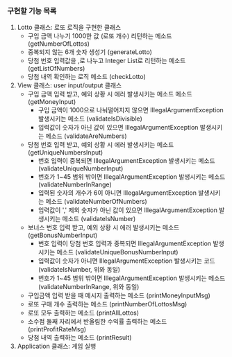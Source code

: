 ### 구현할 기능 목록

1. Lotto 클래스: 로또 로직을 구현한 클래스
    - 구입 금액 나누기 1000한 값 (로또 개수) 리턴하는 메소드 (getNumberOfLottos)
    - 중복되지 않는 6개 숫자 생성기 (generateLotto)
    - 당첨 번호 입력값을 ,로 나누고 Integer List로 리턴하는 메소드 (getListOfNumbers)
    - 당첨 내역 확인하는 로직 메소드 (checkLotto)
2. View 클래스: user input/output 클래스
    - 구입 금액 입력 받고, 예외 상황 시 에러 발생시키는 메소드 메소드 (getMoneyInput)
      - 구입 금액이 1000으로 나눠떨어지지 않으면 IllegalArgumentException 발생시키는 메소드 (validateIsDivisible)
      - 입력값이 숫자가 아닌 값이 있으면 IllegalArgumentException 발생시키는 메소드 (validateAreNumbers)
    - 당첨 번호 입력 받고, 예외 상황 시 에러 발생시키는 메소드 (getUniqueNumbersInput)
      - 번호 입력이 중복되면 IllegalArgumentException 발생시키는 메소드 (validateUniqueNumberInput)
      - 번호가 1~45 범위 밖이면 IllegalArgumentException 발생시키는 메소드 (validateNumberInRange)
      - 입력된 숫자의 개수가 6이 아니면 IllegalArgumentException 발생시키는 메소드 (validateNumberOfNumbers)
      - 입력값이 ',' 제외 숫자가 아닌 값이 있으면 IllegalArgumentException 발생시키는 메소드 (validateIsNumber)
    - 보너스 번호 입력 받고, 예외 상황 시 에러 발생시키는 메소드 (getBonusNumberInput)
      - 번호 입력이 당첨 번호 입력과 중복되면 IllegalArgumentException 발생시키는 메소드 (validateUniqueBonusNumberInput)
      - 입력값이 숫자가 아니면 IllegalArgumentException 발생시키는 코드 (validateIsNumber, 위와 동일)
      - 번호가 1~45 범위 밖이면 IllegalArgumentException 발생시키는 메소드 (validateNumberInRange, 위와 동일)
    - 구입금액 입력 받을 때 메시지 출력하는 메소드 (printMoneyInputMsg)
    - 로또 구매 개수 출력하는 메소드 (printNumberOfLottosMsg)
    - 로또 모두 출력하는 메소드 (printAllLottos)
    - 소수점 둘째 자리에서 반올림한 수익률 출력하는 메소드 (printProfitRateMsg)
    - 당첨 내역 출력하는 메소드 (printResult)
3. Application 클래스: 게임 실행

